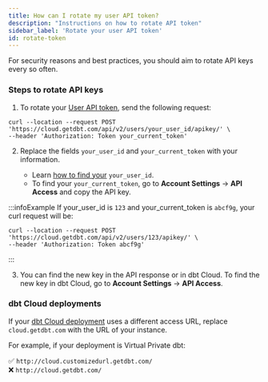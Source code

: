 ```yaml
---
title: How can I rotate my user API token?
description: "Instructions on how to rotate API token"
sidebar_label: 'Rotate your user API token'
id: rotate-token
---
```


For security reasons and best practices, you should aim to rotate API keys every so often.

### Steps to rotate API keys

1. To rotate your [User API token](/docs/dbt-cloud-apis/user-tokens), send the following request: 

```
curl --location --request POST 'https://cloud.getdbt.com/api/v2/users/your_user_id/apikey/' \
--header 'Authorization: Token your_current_token'
```

2. Replace the fields `your_user_id` and `your_current_token` with your information.  

    - Learn [how to find your](/faqs/Accounts/find-user-id) `your_user_id`. 
    - To find your `your_current_token`, go to **Account Settings** -> **API Access** and copy the API key.

:::infoExample
If your_user_id is `123` and your_current_token is `abcf9g`, your curl request will be:
    
```
curl --location --request POST 'https://cloud.getdbt.com/api/v2/users/123/apikey/' \
--header 'Authorization: Token abcf9g'
```
:::


3. You can find the new key in the API response or in dbt Cloud. To find the new key in dbt Cloud, go to **Account Settings** -> **API Access**.



### dbt Cloud deployments

If your [dbt Cloud deployment](/docs/deploy/regions-ip-addresses) uses a different access URL, replace `cloud.getdbt.com` with the URL of your instance. 

For example, if your deployment is Virtual Private dbt: 

✅ `http://cloud.customizedurl.getdbt.com/` <br />
❌ `http://cloud.getdbt.com/`<br />
